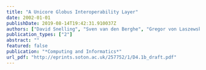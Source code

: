 ```yaml
---
title: "A Unicore Globus Interoperability Layer"
date: 2002-01-01
publishDate: 2019-08-14T19:42:31.910037Z
authors: ["David Snelling", "Sven van den Berghe", "Gregor von Laszewski", "Philipp Wieder", "D. Breuer", "Jon MacLaren", "Denis Nicole", "John Brooke", "Hans-Christian Hoppe."]
publication_types: ["2"]
abstract: ""
featured: false
publication: "*Computing and Informatics*"
url_pdf: "http://eprints.soton.ac.uk/257752/1/D4.1b_draft.pdf"
---
```


